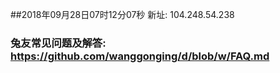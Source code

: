 ##2018年09月28日07时12分07秒 新址: 104.248.54.238
### 兔友常见问题及解答: https://github.com/wanggonging/d/blob/w/FAQ.md
